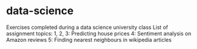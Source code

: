 # data-science
Exercises completed during a data science university class
List of assignment topics:
1, 2, 3: Predicting house prices
4: Sentiment analysis on Amazon reviews
5: Finding nearest neighbours in wikipedia articles
